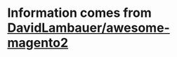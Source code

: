# Information comes from [DavidLambauer/awesome-magento2](https://github.com/DavidLambauer/awesome-magento2)

